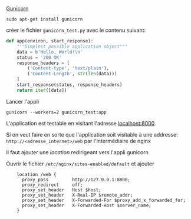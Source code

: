 


[Gunicorn](https://gunicorn.org/)


```
sudo apt-get install gunicorn
```

créer le fichier `gunicorn_test.py` avec le contenu suivant:


```python
def app(environ, start_response):
    """Simplest possible application object"""
    data = b'Hello, World!\n'
    status = '200 OK'
    response_headers = [
        ('Content-type', 'text/plain'),
        ('Content-Length', str(len(data)))
    ]
    start_response(status, response_headers)
    return iter([data])
```

Lancer l'appli

```
gunicorn --workers=2 gunicorn_test:app
```

L'application est testable en visitant l'adresse [localhost:8000](http://127.0.0.1:8000)



Si on veut faire en sorte que l'application soit visitable à une addresse: `http://<adresse_internet>/web` par l'intermédiaire de nginx

Il faut ajouter une *location* redirigeant vers l'appli gunicorn

Ouvrir le fichier `/etc/nginx/sites-enabled/default` et ajouter 
```
    location /web {
      proxy_pass         http://127.0.0.1:8000;
      proxy_redirect     off;
      proxy_set_header   Host $host;
      proxy_set_header   X-Real-IP $remote_addr;
      proxy_set_header   X-Forwarded-For $proxy_add_x_forwarded_for;
      proxy_set_header   X-Forwarded-Host $server_name;
    }
```

